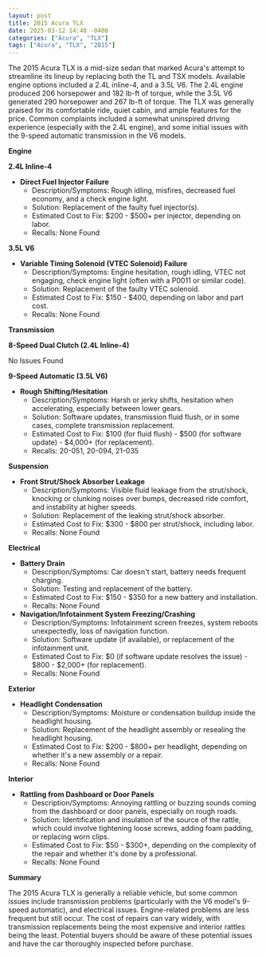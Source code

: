 ```yaml
---
layout: post
title: 2015 Acura TLX
date: 2025-03-12 14:40 -0400
categories: ["Acura", "TLX"]
tags: ["Acura", "TLX", "2015"]
---
```

The 2015 Acura TLX is a mid-size sedan that marked Acura's attempt to streamline its lineup by replacing both the TL and TSX models. Available engine options included a 2.4L inline-4, and a 3.5L V6. The 2.4L engine produced 206 horsepower and 182 lb-ft of torque, while the 3.5L V6 generated 290 horsepower and 267 lb-ft of torque. The TLX was generally praised for its comfortable ride, quiet cabin, and ample features for the price. Common complaints included a somewhat uninspired driving experience (especially with the 2.4L engine), and some initial issues with the 9-speed automatic transmission in the V6 models.

**Engine**

**2.4L Inline-4**

*   **Direct Fuel Injector Failure**
    *   Description/Symptoms: Rough idling, misfires, decreased fuel economy, and a check engine light.
    *   Solution: Replacement of the faulty fuel injector(s).
    *   Estimated Cost to Fix: $200 - $500+ per injector, depending on labor.
    *   Recalls: None Found

**3.5L V6**

*   **Variable Timing Solenoid (VTEC Solenoid) Failure**
    *   Description/Symptoms: Engine hesitation, rough idling, VTEC not engaging, check engine light (often with a P0011 or similar code).
    *   Solution: Replacement of the faulty VTEC solenoid.
    *   Estimated Cost to Fix: $150 - $400, depending on labor and part cost.
    *   Recalls: None Found

**Transmission**

**8-Speed Dual Clutch (2.4L Inline-4)**

No Issues Found

**9-Speed Automatic (3.5L V6)**

*   **Rough Shifting/Hesitation**
    *   Description/Symptoms: Harsh or jerky shifts, hesitation when accelerating, especially between lower gears.
    *   Solution: Software updates, transmission fluid flush, or in some cases, complete transmission replacement.
    *   Estimated Cost to Fix: $100 (for fluid flush) - $500 (for software update) - $4,000+ (for replacement).
    *   Recalls: 20-051, 20-094, 21-035

**Suspension**

*   **Front Strut/Shock Absorber Leakage**
    *   Description/Symptoms: Visible fluid leakage from the strut/shock, knocking or clunking noises over bumps, decreased ride comfort, and instability at higher speeds.
    *   Solution: Replacement of the leaking strut/shock absorber.
    *   Estimated Cost to Fix: $300 - $800 per strut/shock, including labor.
    *   Recalls: None Found

**Electrical**

*   **Battery Drain**
    *   Description/Symptoms: Car doesn't start, battery needs frequent charging.
    *   Solution: Testing and replacement of the battery.
    *   Estimated Cost to Fix: $150 - $350 for a new battery and installation.
    *   Recalls: None Found
*   **Navigation/Infotainment System Freezing/Crashing**
    *   Description/Symptoms: Infotainment screen freezes, system reboots unexpectedly, loss of navigation function.
    *   Solution: Software update (if available), or replacement of the infotainment unit.
    *   Estimated Cost to Fix: $0 (if software update resolves the issue) - $800 - $2,000+ (for replacement).
    *   Recalls: None Found

**Exterior**

*   **Headlight Condensation**
    *   Description/Symptoms: Moisture or condensation buildup inside the headlight housing.
    *   Solution: Replacement of the headlight assembly or resealing the headlight housing.
    *   Estimated Cost to Fix: $200 - $800+ per headlight, depending on whether it's a new assembly or a repair.
    *   Recalls: None Found

**Interior**

*   **Rattling from Dashboard or Door Panels**
    *   Description/Symptoms: Annoying rattling or buzzing sounds coming from the dashboard or door panels, especially on rough roads.
    *   Solution: Identification and insulation of the source of the rattle, which could involve tightening loose screws, adding foam padding, or replacing worn clips.
    *   Estimated Cost to Fix: $50 - $300+, depending on the complexity of the repair and whether it's done by a professional.
    *   Recalls: None Found

**Summary**

The 2015 Acura TLX is generally a reliable vehicle, but some common issues include transmission problems (particularly with the V6 model's 9-speed automatic), and electrical issues. Engine-related problems are less frequent but still occur. The cost of repairs can vary widely, with transmission replacements being the most expensive and interior rattles being the least. Potential buyers should be aware of these potential issues and have the car thoroughly inspected before purchase.

